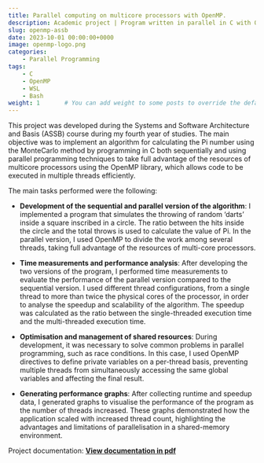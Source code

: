 ```yaml
---
title: Parallel computing on multicore processors with OpenMP.
description: Academic project | Program written in parallel in C with OpenMP that calculates the value of the number Pi by means of the Monte Carlo method taking advantage of the multiple cores of the multicore processor of the machine where it is executed.  
slug: openmp-assb
date: 2023-10-01 00:00:00+0000
image: openmp-logo.png
categories:
    - Parallel Programming
tags:
    - C
    - OpenMP
    - WSL
    - Bash
weight: 1       # You can add weight to some posts to override the default sorting (date descending)
---
```


This project was developed during the Systems and Software Architecture and Basis (ASSB) course during my fourth year of studies. The main objective was to implement an algorithm for calculating the Pi number using the MonteCarlo method by programming in C both sequentially and using parallel programming techniques to take full advantage of the resources of multicore processors using the OpenMP library, which allows code to be executed in multiple threads efficiently.

The main tasks performed were the following:

- **Development of the sequential and parallel version of the algorithm**: I implemented a program that simulates the throwing of random ‘darts’ inside a square inscribed in a circle. The ratio between the hits inside the circle and the total throws is used to calculate the value of Pi. In the parallel version, I used OpenMP to divide the work among several threads, taking full advantage of the resources of multi-core processors.

- **Time measurements and performance analysis**: After developing the two versions of the program, I performed time measurements to evaluate the performance of the parallel version compared to the sequential version. I used different thread configurations, from a single thread to more than twice the physical cores of the processor, in order to analyse the speedup and scalability of the algorithm. The speedup was calculated as the ratio between the single-threaded execution time and the multi-threaded execution time.

- **Optimisation and management of shared resources**: During development, it was necessary to solve common problems in parallel programming, such as race conditions. In this case, I used OpenMP directives to define private variables on a per-thread basis, preventing multiple threads from simultaneously accessing the same global variables and affecting the final result.

- **Generating performance graphs**: After collecting runtime and speedup data, I generated graphs to visualise the performance of the program as the number of threads increased. These graphs demonstrated how the application scaled with increased thread count, highlighting the advantages and limitations of parallelisation in a shared-memory environment. 

Project documentation: [**View documentation in pdf**](ASSB-openmp.pdf)